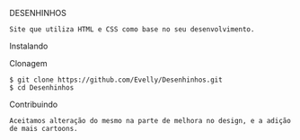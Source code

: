 DESENHINHOS 

    Site que utiliza HTML e CSS como base no seu desenvolvimento. 

Instalando

Clonagem

    $ git clone https://github.com/Evelly/Desenhinhos.git
    $ cd Desenhinhos

Contribuindo

    Aceitamos alteração do mesmo na parte de melhora no design, e a adição de mais cartoons.
